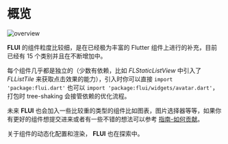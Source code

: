 # 概览

![overview](http://abtfun.oss-cn-beijing.aliyuncs.com/img/2019-12-15-components_overview.png)

**FLUI** 的组件粒度比较细，是在已经极为丰富的 Flutter 组件上进行的补充，目前已经有 15 个类别并且在不断增加中。

每个组件几乎都是独立的（少数有依赖，比如 *FLStaticListView* 中引入了 *FLListTile* 来获取点击效果的能力），引入时你可以直接 `import 'package:flui.dart'` 也可以 `import 'package:flui/widgets/avatar.dart'`，打包时 tree-shaking 会接管依赖的优化流程。

未来 **FLUI** 也会加入一些比较重的类型的组件比如图表，图片选择器等等，如果你有更好的组件想提交进来或者有一些不错的想法可以参考 [指南-如何贡献](https://flui.xin/guide.html#如何贡献)。

关于组件的动态化配置和渲染， **FLUI** 也在探索中。

